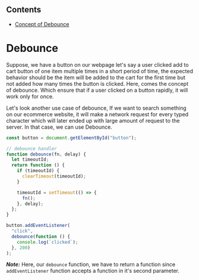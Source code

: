 ## Contents

- [Concept of Debounce](#Debounce)

# Debounce

Suppose, we have a button on our webpage let's say a user clicked add to cart button of one item multiple times in a short period of time, the expected behavior should be the item will be added to the cart for the first time but not added how many times the button is clicked. Here, comes the concept of debounce. Which ensure that if a user clicked on a button rapidly, it will work only for once.

Let's look another use case of debounce, If we want to search something on our ecommerce website, it will make a network request for every typed character which will later ended up with large amount of request to the server. In that case, we can use Debounce.

```js
const button = document.getElementById("button");

// debounce handler
function debounce(fn, delay) {
  let timeoutId;
  return function () {
    if (timeoutId) {
      clearTimeout(timeoutId);
    }

    timeoutId = setTimeout(() => {
      fn();
    }, delay);
  };
}

button.addEventListener(
  "click",
  debounce(function () {
    console.log(`clicked`);
  }, 200)
);
```

**_Note:_** Here, our `debounce` function, we have to return a function since `addEventListener` function accepts a function in it's second parameter.
